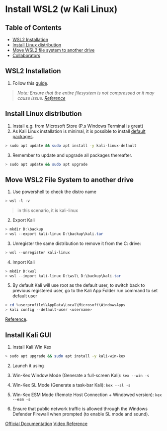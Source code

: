 # Install WSL2 (w Kali Linux)

## Table of Contents <!-- omit in toc -->
- [WSL2 Installation](#wsl2-installation)
- [Install Linux distribution](#install-linux-distribution) 
- [Move WSL2 file system to another drive](#move-wsl2-file-system-to-another-drive)
- [Collaborators](#collaborators)

## WSL2 Installation

1. Follow this [guide](https://docs.microsoft.com/en-us/windows/wsl/install-win10).

> *Note: Ensure that the entire filesystem is not compressed or it may cause issue. [Reference](https://superuser.com/questions/1624548/wsl2-has-all-network-interfaces-down-and-has-no-connectivity)*

## Install Linux distribution

1. Install e.g. from Microsoft Store (P.s Windows Terminal is great)
2. As Kali Linux installation is minimal, it is possible to install [default packages](https://www.kali.org/docs/general-use/metapackages/).
```bash
> sudo apt update && sudo apt install -y kali-linux-default 
```
3. Remember to update and upgrade all packages thereafter.
```bash
> sudo apt update && sudo apt upgrade
```

## Move WSL2 File System to another drive

1. Use powershell to check the distro name
```powershell
> wsl -l -v
```
> in this scenario, it is kali-linux
2. Export Kali
```powershell
> mkdir D:\backup
> wsl --export kali-linux D:\backup\kali.tar
```
3. Unregister the same distribution to remove it from the C: drive:
```powershell
> wsl --unregister kali-linux
```
4. Import Kali
```powershell
> mkdir D:\wsl
> wsl --import kali-linux D:\wsl\ D:\backup\kali.tar
```
5. By default Kali will use root as the default user, to switch back to previous registered user, go to the Kali App Folder run command to set default user
```powershell
> cd %userprofile%\AppData\Local\Microsoft\WindowsApps
> kali config --default-user <username>
```

[Reference](https://superuser.com/questions/1550622/move-wsl2-file-system-to-another-drive).

## Install Kali GUI

1. Install Kali Win Kex
```bash
> sudo apt upgrade && sudo apt install -y kali-win-kex
```

2. Launch it using
  1. Win-Kex Window Mode (Generate a full-screen Kali): `kex --win -s`
  2. Win-Kex SL Mode (Generate a task-bar Kali): `kex --sl -s`
  3. Win-Kex ESM Mode (Remote Host Connection + Windowed version): `kex --esm -s`

3. Ensure that public network traffic is allowed through the Windows Defender Firewall when prompted (to enable SL mode and sound).

[Official Documentation](https://www.kali.org/docs/wsl/win-kex/)
[Video Reference](https://www.youtube.com/watch?v=nXThnFxwH9c&ab_channel=DavidBombal)


  

